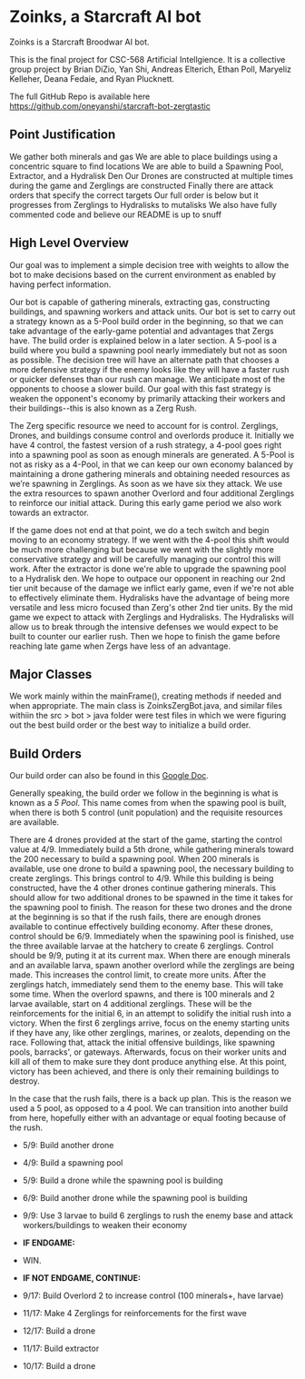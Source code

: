# Zoinks, a Starcraft AI bot 
Zoinks is a Starcraft Broodwar AI bot. 

This is the final project for CSC-568 Artificial Intellgience. It is a collective group project by Brian DiZio, Yan Shi, Andreas Elterich, Ethan Poll, Maryeliz Kelleher, Deana Fedaie, and Ryan Plucknett. 

The full GitHub Repo is available here https://github.com/oneyanshi/starcraft-bot-zergtastic

## Point Justification
We gather both minerals and gas
We are able to place buildings using a concentric square to find locations
We are able to build a Spawning Pool, Extractor, and a Hydralisk Den
Our Drones are constructed at multiple times during the game and Zerglings are constructed 
Finally there are attack orders that specify the correct targets 
Our full order is below but it progresses from Zerglings to Hydralisks to mutalisks
We also have fully commented code and believe our README is up to snuff


## High Level Overview 
Our goal was to implement a simple decision tree with weights to allow the bot to make decisions based on the current environment as enabled by having perfect information. 

Our bot is capable of gathering minerals, extracting gas, constructing buildings, and spawning workers and attack units. Our bot is set to carry out a strategy known as a 5-Pool build order in the beginning, so that we can take advantage of the early-game potential and advantages that Zergs have. The build order is explained below in a later section. A 5-pool is a build where you build a spawning pool nearly immediately but not as soon as possible. The decision tree will have an alternate path that chooses a more defensive strategy if the enemy looks like they will have a faster rush or quicker defenses than our rush can manage. We anticipate most of the opponents to choose a slower build. Our goal with this fast strategy is weaken the opponent's economy by primarily attacking their workers and their buildings--this is also known as a Zerg Rush.

The Zerg specific resource we need to account for is control. Zerglings, Drones, and buildings consume control and overlords produce it. Initially we have 4 control, the fastest version of a rush strategy, a 4-pool goes right into a spawning pool as soon as enough minerals are generated. A 5-Pool is not as risky as a 4-Pool, in that we can keep our own economy balanced by maintaining a drone gathering minerals and obtaining needed resources as we’re spawning in Zerglings. As soon as we have six they attack. We use the extra resources to spawn another Overlord and four additional Zerglings to reinforce our initial attack. During this early game period we also work towards an extractor. 

If the game does not end at that point, we do a tech switch and begin moving to an economy strategy. If we went with the 4-pool this shift would be much more challenging but because we went with the slightly more conservative strategy and will be carefully managing our control this will work. After the extractor is done we're able to upgrade the spawning pool to a Hydralisk den. We hope to outpace our opponent in reaching our 2nd tier unit because of the damage we inflict early game, even if we're not able to effectively eliminate them. Hydralisks have the advantage of being more versatile and less micro focused than Zerg's other 2nd tier units. By the mid game we expect to attack with Zerglings and Hydralisks. The Hydralisks will allow us to break through the intensive defenses we would expect to be built to counter our earlier rush. Then we hope to finish the game before reaching late game when Zergs have less of an advantage.

 
## Major Classes
We work mainly within the mainFrame(), creating methods if needed and when appropriate. The main class is ZoinksZergBot.java, and similar files withiin the src > bot > java folder were test files in which we were figuring out the best build order or the best way to initialize a build order. 

## Build Orders 
Our build order can also be found in this [Google Doc](https://docs.google.com/document/d/1e05FzKy5A5DllCp2OfijMiIUobjpTRM2mPlKQ5jJYNk/edit). 

Generally speaking, the build order we follow in the beginning is what is known as a *5 Pool*. This name comes from when the spawing pool is built, when there is both 5 control (unit population) and the requisite resources are available.

There are 4 drones provided at the start of the game, starting the control value at 4/9. 
Immediately build a 5th drone, while gathering minerals toward the 200 necessary to build a spawning pool. 
When 200 minerals is available, use one drone to build a spawning pool, the necessary building to create zerglings. This brings control to 4/9.
While this building is being constructed, have the 4 other drones continue gathering minerals. This should allow for two additional drones to be spawned in the time it takes for the spawning pool to finish. The reason for these two drones and the drone at the beginning is so that if the rush fails, there are enough drones available to continue effectively building economy. After these drones, control should be 6/9.
Immediately when the spawining pool is finished, use the three available larvae at the hatchery to create 6 zerglings. Control should be 9/9, puting it at its current max. 
When there are enough minerals and an available larva, spawn another overlord while the zerglings are being made. This increases the control limit, to create more units. 
After the zerglings hatch, immediately send them to the enemy base. This will take some time.
When the overlord spawns, and there is 100 minerals and 2 larvae available, start on 4 additional zerglings. These will be the reinforcements for the initial 6, in an attempt to solidify the initial rush into a victory. 
When the first 6 zerglings arrive, focus on the enemy starting units if they have any, like other zerglings, marines, or zealots, depending on the race. Following that, attack the initial offensive buildings, like spawning pools, barracks', or gateways. Afterwards, focus on their worker units and kill all of them to make sure they dont produce anything else. At this point, victory has been achieved, and there is only their remaining buildings to destroy. 

In the case that the rush fails, there is a back up plan. This is the reason we used a 5 pool, as opposed to a 4 pool. We can transition into another build from here, hopefully either with an advantage or equal footing because of the rush. 


+ 5/9: Build another drone 
+ 4/9: Build a spawning pool 
+ 5/9: Build a drone while the spawning pool is building 
+ 6/9: Build another drone while the spawning pool is building 
+ 9/9: Use 3 larvae to build 6 zerglings to rush the enemy base and attack workers/buildings to weaken their economy 

+ **IF ENDGAME:**
+ WIN. 

+ **IF NOT ENDGAME, CONTINUE:** 
+ 9/17: Build Overlord 2 to increase control (100 minerals+, have larvae) 
+ 11/17: Make 4 Zerglings for reinforcements for the first wave 
+ 12/17: Build a drone  
+ 11/17: Build extractor 
+ 10/17: Build a drone 
